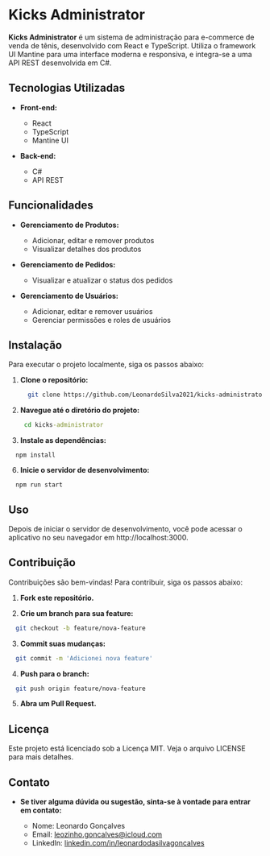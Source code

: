 # Kicks Administrator

**Kicks Administrator** é um sistema de administração para e-commerce de venda de tênis, desenvolvido com React e TypeScript. Utiliza o framework UI Mantine para uma interface moderna e responsiva, e integra-se a uma API REST desenvolvida em C#.

## Tecnologias Utilizadas

- **Front-end:**
  - React
  - TypeScript
  - Mantine UI

- **Back-end:**
  - C#
  - API REST

## Funcionalidades

- **Gerenciamento de Produtos:**
  - Adicionar, editar e remover produtos
  - Visualizar detalhes dos produtos

- **Gerenciamento de Pedidos:**
  - Visualizar e atualizar o status dos pedidos

- **Gerenciamento de Usuários:**
  - Adicionar, editar e remover usuários
  - Gerenciar permissões e roles de usuários

## Instalação
Para executar o projeto localmente, siga os passos abaixo:

1. **Clone o repositório:**
   ```bash
     git clone https://github.com/LeonardoSilva2021/kicks-administrator.git
   ```
   
2. **Navegue até o diretório do projeto:**
   ```bat
    cd kicks-administrator
   ```

4. **Instale as dependências:**
  ```properties
    npm install
  ```

6. **Inicie o servidor de desenvolvimento:**
  ```properties
    npm run start
  ```

## Uso

Depois de iniciar o servidor de desenvolvimento, você pode acessar o aplicativo no seu navegador em http://localhost:3000.

## Contribuição

Contribuições são bem-vindas! Para contribuir, siga os passos abaixo:

1. **Fork este repositório.**

2. **Crie um branch para sua feature:**
  ```bash
    git checkout -b feature/nova-feature
  ```

3. **Commit suas mudanças:**
  ```bash
    git commit -m 'Adicionei nova feature'
  ```

4. **Push para o branch:**
  ```bash
    git push origin feature/nova-feature
  ```

5. **Abra um Pull Request.**

## Licença

Este projeto está licenciado sob a Licença MIT. Veja o arquivo LICENSE para mais detalhes.

## Contato

- **Se tiver alguma dúvida ou sugestão, sinta-se à vontade para entrar em contato:**

  - Nome: Leonardo Gonçalves
  - Email: leozinho.goncalves@icloud.com
  - LinkedIn: [linkedin.com/in/leonardodasilvagoncalves](https://www.linkedin.com/in/leonardo-da-silva-gon%C3%A7alves-498b09217/)
